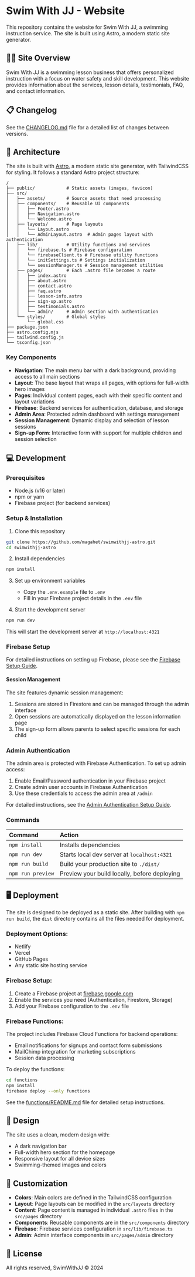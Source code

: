 # Swim With JJ - Website

This repository contains the website for Swim With JJ, a swimming instruction service. The site is built using Astro, a modern static site generator.

## 🏊‍♀️ Site Overview

Swim With JJ is a swimming lesson business that offers personalized instruction with a focus on water safety and skill development. This website provides information about the services, lesson details, testimonials, FAQ, and contact information.

## 📋 Changelog

See the [CHANGELOG.md](CHANGELOG.md) file for a detailed list of changes between versions.

## 🚀 Architecture

The site is built with [Astro](https://astro.build/), a modern static site generator, with TailwindCSS for styling. It follows a standard Astro project structure:

```
/
├── public/            # Static assets (images, favicon)
├── src/
│   ├── assets/        # Source assets that need processing
│   ├── components/    # Reusable UI components
│   │   ├── Footer.astro
│   │   ├── Navigation.astro
│   │   └── Welcome.astro
│   ├── layouts/       # Page layouts
│   │   └── Layout.astro
│   │   └── AdminLayout.astro  # Admin pages layout with authentication
│   ├── lib/           # Utility functions and services
│   │   └── firebase.ts # Firebase configuration
│   │   └── firebaseClient.ts # Firebase utility functions
│   │   └── initSettings.ts # Settings initialization
│   │   └── sessionManager.ts # Session management utilities
│   ├── pages/         # Each .astro file becomes a route
│   │   ├── index.astro
│   │   ├── about.astro
│   │   ├── contact.astro
│   │   ├── faq.astro
│   │   ├── lesson-info.astro
│   │   ├── sign-up.astro
│   │   ├── testimonials.astro
│   │   └── admin/     # Admin section with authentication
│   └── styles/        # Global styles
│       └── global.css
├── package.json
├── astro.config.mjs
├── tailwind.config.js
└── tsconfig.json
```

### Key Components

- **Navigation**: The main menu bar with a dark background, providing access to all main sections
- **Layout**: The base layout that wraps all pages, with options for full-width hero images
- **Pages**: Individual content pages, each with their specific content and layout variations
- **Firebase**: Backend services for authentication, database, and storage
- **Admin Area**: Protected admin dashboard with settings management
- **Session Management**: Dynamic display and selection of lesson sessions
- **Sign-up Form**: Interactive form with support for multiple children and session selection

## 💻 Development

### Prerequisites

- Node.js (v16 or later)
- npm or yarn
- Firebase project (for backend services)

### Setup & Installation

1. Clone this repository
```bash
git clone https://github.com/magahet/swimwithjj-astro.git
cd swimwithjj-astro
```

2. Install dependencies
```bash
npm install
```

3. Set up environment variables
   - Copy the `.env.example` file to `.env`
   - Fill in your Firebase project details in the `.env` file

4. Start the development server
```bash
npm run dev
```

This will start the development server at `http://localhost:4321`

### Firebase Setup

For detailed instructions on setting up Firebase, please see the [Firebase Setup Guide](FIREBASE_SETUP.md).

#### Session Management

The site features dynamic session management:
1. Sessions are stored in Firestore and can be managed through the admin interface
2. Open sessions are automatically displayed on the lesson information page
3. The sign-up form allows parents to select specific sessions for each child

### Admin Authentication

The admin area is protected with Firebase Authentication. To set up admin access:

1. Enable Email/Password authentication in your Firebase project
2. Create admin user accounts in Firebase Authentication
3. Use these credentials to access the admin area at `/admin`

For detailed instructions, see the [Admin Authentication Setup Guide](ADMIN_AUTH_SETUP.md).

### Commands

| Command                   | Action                                           |
| :------------------------ | :----------------------------------------------- |
| `npm install`             | Installs dependencies                            |
| `npm run dev`             | Starts local dev server at `localhost:4321`      |
| `npm run build`           | Build your production site to `./dist/`          |
| `npm run preview`         | Preview your build locally, before deploying     |

## 🖥️ Deployment

The site is designed to be deployed as a static site. After building with `npm run build`, the `dist` directory contains all the files needed for deployment.

### Deployment Options:

- Netlify
- Vercel
- GitHub Pages
- Any static site hosting service

### Firebase Setup:

1. Create a Firebase project at [firebase.google.com](https://firebase.google.com/)
2. Enable the services you need (Authentication, Firestore, Storage)
3. Add your Firebase configuration to the `.env` file

### Firebase Functions:

The project includes Firebase Cloud Functions for backend operations:
- Email notifications for signups and contact form submissions
- MailChimp integration for marketing subscriptions
- Session data processing

To deploy the functions:
```bash
cd functions
npm install
firebase deploy --only functions
```

See the [functions/README.md](functions/README.md) file for detailed setup instructions.

## 🎨 Design

The site uses a clean, modern design with:

- A dark navigation bar
- Full-width hero section for the homepage
- Responsive layout for all device sizes
- Swimming-themed images and colors

## 🔧 Customization

- **Colors**: Main colors are defined in the TailwindCSS configuration
- **Layout**: Page layouts can be modified in the `src/layouts` directory
- **Content**: Page content is managed in individual `.astro` files in the `src/pages` directory
- **Components**: Reusable components are in the `src/components` directory
- **Firebase**: Firebase services configuration in `src/lib/firebase.ts`
- **Admin**: Admin interface components in `src/pages/admin` directory

## 📝 License

All rights reserved, SwimWithJJ © 2024
